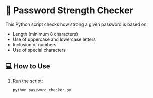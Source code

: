# 🔐 Password Strength Checker

This Python script checks how strong a given password is based on:

- Length (minimum 8 characters)
- Use of uppercase and lowercase letters
- Inclusion of numbers
- Use of special characters

## 💻 How to Use

1. Run the script:
   ```bash
   python password_checker.py
